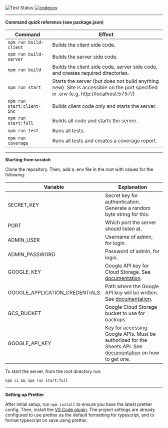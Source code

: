 ![Test Status](https://github.com/nkprasad12/dnd/actions/workflows/client-tests.yaml/badge.svg)
[![codecov](https://codecov.io/gh/nkprasad12/dnd/branch/main/graph/badge.svg?token=S5UQEM5QI1)](https://codecov.io/gh/nkprasad12/dnd)

***

**Command quick reference (see package.json)**

Command | Effect
------- | ------
`npm run build-client ` | Builds the client side code.
`npm run build-server` | Builds the server side code.
`npm run build` | Builds the client side code, server side code, and creates required directories.
`npm run start` | Starts the server (but does not build anything new). Site is accessible on the port specified in .env (e.g. http://localhost:5757/)
`npm run start:client-inc` | Builds client code only and starts the server.
`npm run start:full` | Builds all code and starts the server.
`npm run test` | Runs all tests.
`npm run coverage` | Runs all tests and creates a coverage report.

***

**Starting from scratch**

Clone the repository. Then, add a .env file in the root with values for the following:

Variable | Explanation
-------- | -----------
SECRET_KEY | Secret key for authentication. Generate a random byte string for this.
PORT | Which port the server should listen at.
ADMIN_USER | Username of admin, for login.
ADMIN_PASSWORD | Password of admin, for login.
GOOGLE_KEY | Google API key for Cloud Storage. See [documentation](https://cloud.google.com/docs/authentication/production#passing_variable).
GOOGLE_APPLICATION_CREDENTIALS | Path where the Google API key will be written. See [documentation](https://cloud.google.com/docs/authentication/production#passing_variable).
GCS_BUCKET | Google Cloud Storage bucket to use for backups.
GOOGLE_API_KEY | Key for accessing Google APIs. Must be authorized for the Sheets API. See [documentation](https://developers.google.com/sheets/api/guides/authorizing#APIKey) on how to get one.

To start the server, from the root directory run:

`npm ci && npm run start:full`

***

**Setting up Prettier**

After initial setup, run `npm install` to ensure you have the latest prettier config. Then, install the 
[VS Code plugin](https://marketplace.visualstudio.com/items?itemName=esbenp.prettier-vscode). 
The project settings are already configured to use prettier as the default formatting for typescript,
and to format typescript on save using prettier. 
